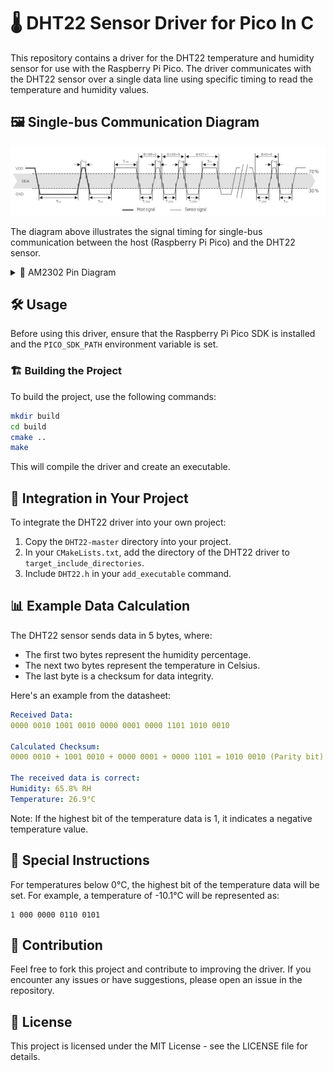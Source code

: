 # 🌡️ DHT22 Sensor Driver for Pico In C

This repository contains a driver for the DHT22 temperature and humidity sensor for use with the Raspberry Pi Pico. The driver communicates with the DHT22 sensor over a single data line using specific timing to read the temperature and humidity values.

## 🖼️ Single-bus Communication Diagram

![Single-bus Communication Diagram](Datasheets/SingleBusCommunicationDiagram.png)

The diagram above illustrates the signal timing for single-bus communication between the host (Raspberry Pi Pico) and the DHT22 sensor.

<details>
<summary> 📌 AM2302 Pin Diagram </summary>

<img width="50%" alt="AM2302 Pin Assignment Table" src="Datasheets/DHT22_pin_diagram_one.png" />
<img width="30%" alt="AM2302 Pin Assignment Drawing" src="Datasheets/DHT22_pin_diagram_two.png" />

These images show the pin assignments for the AM2302 sensor. Make sure to connect them correctly to your Raspberry Pi Pico.

</details>

## 🛠️ Usage

Before using this driver, ensure that the Raspberry Pi Pico SDK is installed and the `PICO_SDK_PATH` environment variable is set.

### 🏗️ Building the Project

To build the project, use the following commands:

```bash
mkdir build
cd build
cmake ..
make
```

This will compile the driver and create an executable.

## 🔧 Integration in Your Project

To integrate the DHT22 driver into your own project:

1. Copy the `DHT22-master` directory into your project.
2. In your `CMakeLists.txt`, add the directory of the DHT22 driver to `target_include_directories`.
3. Include `DHT22.h` in your `add_executable` command.

## 📊 Example Data Calculation

The DHT22 sensor sends data in 5 bytes, where:

- The first two bytes represent the humidity percentage.
- The next two bytes represent the temperature in Celsius.
- The last byte is a checksum for data integrity.

Here's an example from the datasheet:

```yaml
Received Data:
0000 0010 1001 0010 0000 0001 0000 1101 1010 0010

Calculated Checksum:
0000 0010 + 1001 0010 + 0000 0001 + 0000 1101 = 1010 0010 (Parity bit)

The received data is correct:
Humidity: 65.8% RH
Temperature: 26.9°C
```

Note: If the highest bit of the temperature data is 1, it indicates a negative temperature value.

## 📝 Special Instructions

For temperatures below 0°C, the highest bit of the temperature data will be set. For example, a temperature of -10.1°C will be represented as:

```arduino
1 000 0000 0110 0101
```

## 🤝 Contribution

Feel free to fork this project and contribute to improving the driver. If you encounter any issues or have suggestions, please open an issue in the repository.

## 📜 License

This project is licensed under the MIT License - see the LICENSE file for details.
